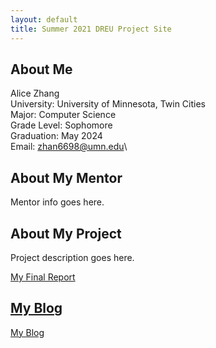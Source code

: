 ```yaml
---
layout: default
title: Summer 2021 DREU Project Site
---
```


<!--* TOC-->
<!--{:toc}-->

## About Me

Alice Zhang\
University: University of Minnesota, Twin Cities\
Major: Computer Science\
Grade Level: Sophomore\
Graduation: May 2024\
Email: zhan6698@umn.edu\


## About My Mentor

Mentor info goes here.

## About My Project

Project description goes here.

[My Final Report](files/finalreport.pdf)

## [My Blog](blog.html)

[My Blog](blog.html)
